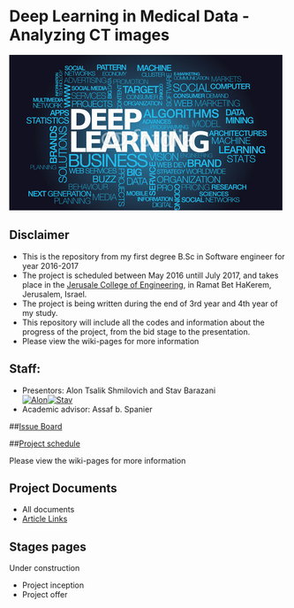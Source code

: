 # Deep Learning in Medical Data - Analyzing CT images

![Project logo](https://github.com/alonshmilo/MedicalData_jce/blob/master/pics/logo.jpg?raw=true)


## Disclaimer
* This is the repository from my first degree B.Sc in Software engineer for year 2016-2017
* The project is scheduled between May 2016 untill July 2017, and takes place in the [Jerusale College of Engineering](www.jce.ac.il), in Ramat Bet HaKerem, Jerusalem, Israel.
* The project is being written during the end of 3rd year and 4th year of my study. 
* This repository will include all the codes and information about the progress of the project, from the bid stage to the presentation.
* Please view the wiki-pages for more information

## Staff:
* Presentors: Alon Tsalik Shmilovich and Stav Barazani <br>
[![Alon](https://avatars1.githubusercontent.com/u/17544440?v=3&s=80)](https://github.com/alonshmilo)[![Stav](https://avatars1.githubusercontent.com/u/17544440?v=3&s=80)](https://github.com/stavdv)
* Academic advisor: Assaf b. Spanier

##[Issue Board](https://huboard.com/alonshmilo/MedicalData_jce/)

##[Project schedule](https://calendar.google.com/calendar/embed?src=42dhkqae5c9avq8hv4cbs1j5t0%40group.calendar.google.com&ctz=Asia/Jerusalem)

Please view the wiki-pages for more information

## Project Documents
- All documents
- [Article Links](https://github.com/alonshmilo/MedicalData_jce/wiki/Article-Links)

## Stages pages
Under construction
- Project inception
- Project offer